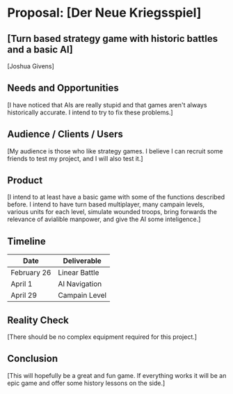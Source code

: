 # Proposal: [Der Neue Kriegsspiel]
## [Turn based strategy game with historic battles and a basic AI]
[Joshua Givens]

## Needs and Opportunities
[I have noticed that AIs are really stupid and that games aren't always historically
accurate. I intend to try to fix these problems.]


## Audience / Clients / Users
[My audience is those who like strategy games. I believe I can recruit some
friends to test my project, and I will also test it.]

## Product
[I intend to at least have a basic game with some of the functions described
before. I intend to have turn based multiplayer, many campain levels, various
units for each level, simulate wounded troops, bring forwards the relevance
of avialible manpower, and give the AI some inteligence.]

## Timeline


| Date          | Deliverable   |
| ------------- | ------------- |
| February 26   | Linear Battle |
| April 1       | AI Navigation |
| April 29      | Campain Level |

## Reality Check
[There should be no complex equipment required for this project.]

## Conclusion
[This will hopefully be a great and fun game. If everything works it will be
an epic game and offer some history lessons on the side.]